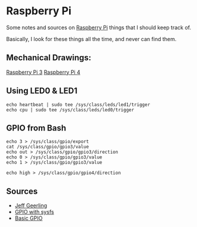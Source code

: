 # Raspberry Pi

Some notes and sources on [Raspberry Pi]() things that I should keep track of.

Basically, I look for these things all the time, and never can find them.

## Mechanical Drawings:
[Raspberry Pi 3](https://datasheets.raspberrypi.com/rpi3/raspberry-pi-3-b-plus-mechanical-drawing.pdf)
[Raspberry Pi 4](https://datasheets.raspberrypi.com/rpi4/raspberry-pi-4-mechanical-drawing.pdf)

## Using LED0 & LED1

```
echo heartbeat | sudo tee /sys/class/leds/led1/trigger
echo cpu | sudo tee /sys/class/leds/led0/trigger
```

## GPIO from Bash
```
echo 3 > /sys/class/gpio/export
cat /sys/class/gpio/gpio3/value
echo out > /sys/class/gpio/gpio3/direction
echo 0 > /sys/class/gpio/gpio3/value
echo 1 > /sys/class/gpio/gpio3/value

echo high > /sys/class/gpio/gpio4/direction
```

## Sources
* [Jeff Geerling](https://www.jeffgeerling.com/blogs/jeff-geerling/controlling-pwr-act-leds-raspberry-pi)
* [GPIO with sysfs](http://www.auctoris.co.uk/2012/08/23/gpio-with-sysfs-on-raspberry-pi-part-2/)
* [Basic GPIO](http://codefoster.com/pi-basicgpio/)


